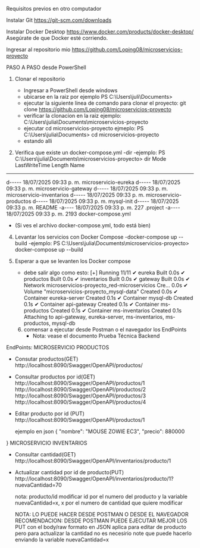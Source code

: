 Requisitos previos en otro computador

Instalar Git
  https://git-scm.com/downloads

Instalar Docker Desktop
  https://www.docker.com/products/docker-desktop/
Asegúrate de que Docker esté corriendo.

Ingresar al repositorio mio
https://github.com/Loping08/microservicios-proyecto

PASO A PASO desde PowerShell
1. Clonar el repositorio
   - Ingresar a PowerShell desde windows
   - ubicarse en la raiz por ejemplo PS C:\Users\juli\Documents>
   - ejecutar la siguiente linea de comando para clonar el proyecto: git clone https://github.com/Loping08/microservicios-proyecto
   - verificar la clonacion en la raiz ejemplo: C:\Users\julia\Documents\microservicios-proyecto
   - ejecutar cd microservicios-proyecto ejmeplo: PS C:\Users\julia\Documents> cd microservicios-proyecto
   - estando alli
     
3. Verifica que existe un docker-compose.yml
   -dir
   -ejemplo: PS C:\Users\julia\Documents\microservicios-proyecto> dir
     Mode                 LastWriteTime         Length Name
----                 -------------         ------ ----
d-----     18/07/2025  09:33 p. m.                microservicio-eureka
d-----     18/07/2025  09:33 p. m.                microservicio-gateway
d-----     18/07/2025  09:33 p. m.                microservicio-inventarios
d-----     18/07/2025  09:33 p. m.                microservicio-productos
d-----     18/07/2025  09:33 p. m.                mysql-init
d-----     18/07/2025  09:33 p. m.                README
-a----     18/07/2025  09:33 p. m.            227 .project
-a----     18/07/2025  09:33 p. m.           2193 docker-compose.yml
   - (Si ves el archivo docker-compose.yml, todo está bien)
     
4. Levantar los servicios con Docker Compose
   -docker-compose up --build
   -ejemplo: PS C:\Users\julia\Documents\microservicios-proyecto> docker-compose up --build

5. Esperar a que se levanten los Docker compose
   - debe salir algo como esto:
[+] Running 11/11
 ✔ eureka                                              Built                                                       0.0s
 ✔ productos                                           Built                                                       0.0s
 ✔ inventarios                                         Built                                                       0.0s
 ✔ gateway                                             Built                                                       0.0s
 ✔ Network microservicios-proyecto_red-microservicios  Cre...                                                      0.0s
 ✔ Volume "microservicios-proyecto_mysql-data"         Created                                                     0.0s
 ✔ Container eureka-server                             Created                                                     0.1s
 ✔ Container mysql-db                                  Created                                                     0.1s
 ✔ Container api-gateway                               Created                                                     0.1s
 ✔ Container ms-productos                              Created                                                     0.1s
 ✔ Container ms-inventarios                            Created                                                     0.1s
Attaching to api-gateway, eureka-server, ms-inventarios, ms-productos, mysql-db

   6. comensar a ejecutar desde Postman o el navegador los EndPoints
      - Nota: vease el documento Prueba Técnica Backend

EndPoints:
MICROSERVICIO PRODUCTOS
- Consutar productos(GET)
  http://localhost:8090/Swagger/OpenAPI/productos/
  
- Consultar productos por id(GET)
  http://localhost:8090/Swagger/OpenAPI/productos/1
  http://localhost:8090/Swagger/OpenAPI/productos/2
  http://localhost:8090/Swagger/OpenAPI/productos/3
  http://localhost:8090/Swagger/OpenAPI/productos/4
  
- Editar producto por id (PUT)
  http://localhost:8090/Swagger/OpenAPI/productos/1
  
  ejemplo en json
{
    "nombre": "MOUSE ZOWIE EC3",
    "precio": 880000

}
MICROSERVICIO INVENTARIOS
- Consultar cantidad(GET)
  http://localhost:8090/Swagger/OpenAPI/inventarios/producto/1
- Actualizar cantidad por id de producto(PUT)
  http://localhost:8090/Swagger/OpenAPI/inventarios/producto/1?nuevaCantidad=70

  nota: producto/id modificar id por el numero del producto y la variable nuevaCantidad=x, x por el numero de cantidad que quiere modificar

  NOTA: LO PUEDE HACER DESDE POSTMAN O DESDE EL NAVEGADOR
  RECOMENDACION: DESDE POSTMAN PUEDE EJECUTAR MEJOR LOS PUT con el body/raw formato en JSON aplica para editar de producto pero para actualizar la cantidad no es necesirio note que puede hacerlo enviando la variable nuevaCantidad=x
        
